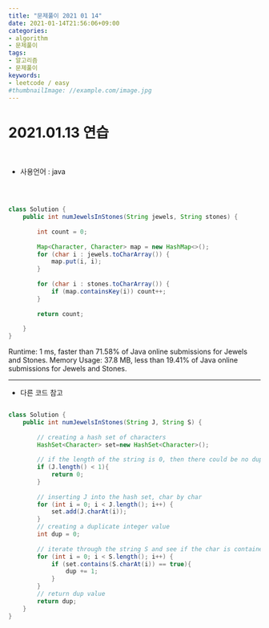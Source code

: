```yaml
---
title: "문제풀이 2021 01 14"
date: 2021-01-14T21:56:06+09:00
categories:
- algorithm
- 문제풀이
tags:
- 알고리즘
- 문제풀이
keywords:
- leetcode / easy
#thumbnailImage: //example.com/image.jpg
---
```


<!--more-->
# 2021.01.13 연습

&nbsp;

- 사용언어 : java

&nbsp;


```java

class Solution {
    public int numJewelsInStones(String jewels, String stones) {
        
        int count = 0;
        
        Map<Character, Character> map = new HashMap<>();
        for (char i : jewels.toCharArray()) {
            map.put(i, i);
        }
        
        for (char i : stones.toCharArray()) {
            if (map.containsKey(i)) count++;
        }
        
        return count;
        
    }
}
```
Runtime: 1 ms, faster than 71.58% of Java online submissions for Jewels and Stones.
Memory Usage: 37.8 MB, less than 19.41% of Java online submissions for Jewels and Stones.


-----

- 다른 코드 참고

```java

class Solution {
    public int numJewelsInStones(String J, String S) {
        
        // creating a hash set of characters
        HashSet<Character> set=new HashSet<Character>();
        
        // if the length of the string is 0, then there could be no duplicates
        if (J.length() < 1){
            return 0;
        }
        
        // inserting J into the hash set, char by char
        for (int i = 0; i < J.length(); i++) {
            set.add(J.charAt(i));
        }
        // creating a duplicate integer value
        int dup = 0;
        
        // iterate through the string S and see if the char is contained in the set 
        for (int i = 0; i < S.length(); i++) {
            if (set.contains(S.charAt(i)) == true){
                dup += 1;
            }
        }
        // return dup value
        return dup;
    } 
}

```